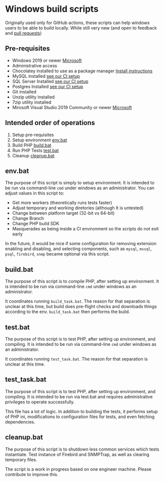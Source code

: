 # Windows build scripts

Originally used only for GitHub actions, these scripts can help windows users to be able to build locally.
While still very new (and open to feedback and [pull requests](https://github.com/php/php-src/fork))

## Pre-requisites

- Windows 2019 or newer [Microsoft](https://www.microsoft.com/en-us/evalcenter/download-windows-server-2019)
- Administrative access
- Chocolatey installed to use as a package manager [Install instructions](https://chocolatey.org/install)
- MySQL installed [see our CI setup](.github/actions/setup-windows/action.yml)
- SQL Server Installed [see our CI setup](.github/actions/setup-windows/action.yml)
- Postgres Installed [see our CI setup](.github/actions/setup-windows/action.yml)
- Git installed
- Unzip utility installed
- 7zip utility installed
- Mirosoft Visual Studio 2019 Community or newer [Microsoft](https://visualstudio.microsoft.com/vs/older-downloads/)

## Intended order of operations

1. Setup pre-requisites
2. Setup environment [env.bat](./scripts/windows/env.bat)
3. Build PHP [build.bat](./scripts/windows/build.bat)
4. Run PHP Tests [test.bat](./scripts/windows/test.bat)
5. Cleanup [cleanup.bat](./scripts/windows/cleanup.bat)

## env.bat

The purpose of this script is simply to setup environment. It is intended to be run via command-line `cmd` under windows as an administrator.
You can adjust values in this script to:

- Get more workers (theoretically runs tests faster)
- Adjust temporary and working diretories (although It is untested)
- Change between platform target (32-bit vs 64-bit)
- Change Branch
- Change PHP build SDK
- Masquerades as being inside a CI environment so the scripts do not exit early

In the future, it would be nice if some configuration for removing extension enabling and disabling, and selecting components, such as `mysql`, `mssql`, `psql`, `firebird`, `snmp` became optional via this script.

## build.bat

The purpose of this script is to compile PHP, after setting up environment. It is intended to be run via command-line `cmd` under windows as an administrator.

It coordinates running `build_task.bat`. The reason for that separation is unclear at this time, but build does pre-flight checks and downloads things according to the env. `build_task.bat` then performs the build.

## test.bat

The purpose of this script is to test PHP, after setting up environment, and compiling. It is intended to be run via command-line `cmd` under windows as an administrator.

It coordinates running `test_task.bat`. The reason for that separation is unclear at this time. 

## test_task.bat

The purpose of this script is to test PHP, after setting up environment, and compiling. It is intended to be run via test.bat and requires administrative privileges to operate successfully.

This file has a lot of logic. In addition to building the tests, it performs setup of PHP ini, modifications to configuration files for tests, and even fetching dependencies.

## cleanup.bat

The purpose of this script is to shutdown less common services which tests instantiate. Test instance of Firebird and SNMPTrap, as well as clearing temporary files.

The script is a work in progress based on one engineer machine. Please contribute to improve this.
